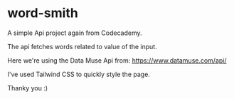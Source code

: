 # word-smith

A simple Api project again from Codecademy.

The api fetches words related to value of the input.

Here we're using the Data Muse Api from: 
https://www.datamuse.com/api/

I've used Tailwind CSS to quickly style the page. 

Thanky you :) 
